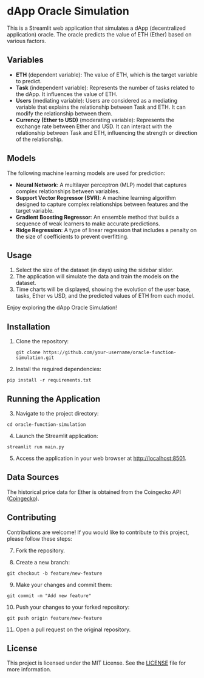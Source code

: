 # dApp Oracle Simulation

This is a Streamlit web application that simulates a dApp (decentralized application) oracle. The oracle predicts the value of ETH (Ether) based on various factors.

## Variables

- **ETH** (dependent variable): The value of ETH, which is the target variable to predict.
- **Task** (independent variable): Represents the number of tasks related to the dApp. It influences the value of ETH.
- **Users** (mediating variable): Users are considered as a mediating variable that explains the relationship between Task and ETH. It can modify the relationship between them.
- **Currency (Ether to USD)** (moderating variable): Represents the exchange rate between Ether and USD. It can interact with the relationship between Task and ETH, influencing the strength or direction of the relationship.

## Models

The following machine learning models are used for prediction:

- **Neural Network**: A multilayer perceptron (MLP) model that captures complex relationships between variables.
- **Support Vector Regressor (SVR)**: A machine learning algorithm designed to capture complex relationships between features and the target variable.
- **Gradient Boosting Regressor**: An ensemble method that builds a sequence of weak learners to make accurate predictions.
- **Ridge Regression**: A type of linear regression that includes a penalty on the size of coefficients to prevent overfitting.

## Usage

1. Select the size of the dataset (in days) using the sidebar slider.
2. The application will simulate the data and train the models on the dataset.
3. Time charts will be displayed, showing the evolution of the user base, tasks, Ether vs USD, and the predicted values of ETH from each model.

Enjoy exploring the dApp Oracle Simulation!

## Installation

1. Clone the repository:

   ```
   git clone https://github.com/your-username/oracle-function-simulation.git
   ```

2. Install the required dependencies:

```
pip install -r requirements.txt
```

## Running the Application

3. Navigate to the project directory:

```
cd oracle-function-simulation
```

4. Launch the Streamlit application:

```
streamlit run main.py
```

5. Access the application in your web browser at [http://localhost:8501](http://localhost:8501).

## Data Sources

The historical price data for Ether is obtained from the Coingecko API ([Coingecko](https://coingecko.com/)).

## Contributing

Contributions are welcome! If you would like to contribute to this project, please follow these steps:

7. Fork the repository.

8. Create a new branch:

```
git checkout -b feature/new-feature
```

9. Make your changes and commit them:

```
git commit -m "Add new feature"
```

10. Push your changes to your forked repository:

```
git push origin feature/new-feature
```

11. Open a pull request on the original repository.

## License

This project is licensed under the MIT License. See the [LICENSE](LICENSE) file for more information.
